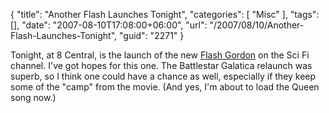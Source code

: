 {
	"title": "Another Flash Launches Tonight",
	"categories": [
		"Misc"
	],
	"tags": [],
	"date": "2007-08-10T17:08:00+06:00",
	"url": "/2007/08/10/Another-Flash-Launches-Tonight",
	"guid": "2271"
}

Tonight, at 8 Central, is the launch of the new <a href="http://www.scifi.com/flashgordon/">Flash Gordon</a> on the Sci Fi channel. I've got hopes for this one. The Battlestar Galatica relaunch was superb, so I think one could have a chance as well, especially if they keep some of the "camp" from the movie. (And yes, I'm about to load the Queen song now.)